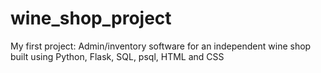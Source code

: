 # wine_shop_project
My first project: Admin/inventory software for an independent wine shop built using Python, Flask, SQL, psql, HTML and CSS
